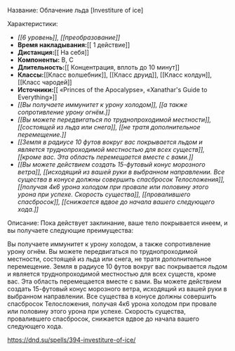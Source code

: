 Название: Облачение льда \[Investiture of ice] 

Характеристики:
- *[[6 уровень]], [[преобразование]]*
- **Время накладывания:**[[ 1 действие]]
- **Дистанция:**[[ На себя]]
- **Компоненты:** В, С
- **Длительность:**[[ Концентрация, вплоть до 10 минут]]
- **Классы:**[[Класс  волшебник]], [[Класс друид]], [[Класс колдун]], [[Класс чародей]]
- **Источники:**[[ «Princes of the Apocalypse», «Xanathar's Guide to Everything»]]
- *[[Вы получаете иммунитет к урону холодом]], [[а также сопротивление урону огнём.]]*
- *[[Вы можете передвигаться по труднопроходимой местности]], [[состоящей из льда или снега]], [[не тратя дополнительное перемещение.]]*
- *[[Земля в радиусе 10 футов вокруг вас покрывается льдом и является труднопроходимой местностью для всех существ]], [[кроме вас. Эта область перемещается вместе с вами.]]*
- *[[Вы можете действием создать 15-футовый конус морозного ветра]], [[исходящий из вашей руки в выбранном направлении. Все существа в конусе должны совершить спасбросок Телосложения]], [[получая 4к6 урона холодом при провале или половину этого урона при успехе. Скорость существа]], [[провалившего спасбросок]], [[снижается вдвое до начала вашего следующего хода.]]*

Описание:
Пока действует заклинание, ваше тело покрывается инеем, и вы получаете следующие преимущества:

Вы получаете иммунитет к урону холодом, а также сопротивление урону огнём.
Вы можете передвигаться по труднопроходимой местности, состоящей из льда или снега, не тратя дополнительное перемещение.
Земля в радиусе 10 футов вокруг вас покрывается льдом и является труднопроходимой местностью для всех существ, кроме вас. Эта область перемещается вместе с вами.
Вы можете действием создать 15-футовый конус морозного ветра, исходящий из вашей руки в выбранном направлении. Все существа в конусе должны совершить спасбросок Телосложения, получая 4к6 урона холодом при провале или половину этого урона при успехе. Скорость существа, провалившего спасбросок, снижается вдвое до начала вашего следующего хода.

https://dnd.su/spells/394-investiture-of-ice/